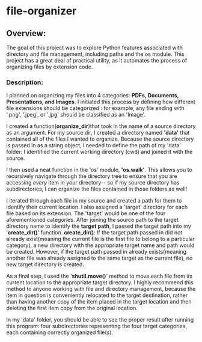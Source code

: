 # file-organizer

## Overview:
The goal of this project was to explore Python features associated with directory and file management, including paths and the os module. 
This project has a great deal of practical utility, as it automates the process of organizing files by extension code. 

### Description:
I planned on organizing my files into 4 categories: **PDFs, Documents, Presentations, and Images**. I initiated this process by defining how different file extensions 
should be categorized : for example, any file ending with '.png', '.jpeg', or '.jpg' should be classified as an 'Image'.

I created a function(**organize_dir**)that took in the name of a source directory as an argument. For my source dir, I created a directory named **'data'** that contained all of the 
files I wanted to organize. Because the source directory is passed in as a string object, I needed to define the path of my 'data' folder: I identified the current 
working directory (cwd) and joined it with the source. 

I then used a neat function in the 'os' module, **'os.walk'**. This allows you to recursively navigate through the directory tree to ensure that you are accessing *every* item in your directory-- so if my source directory has subdirectories, I can organize the files contained in those folders as well! 

I iterated through each file in my source and created a path for them to identify their current location. 
I also assigned a 'target' directory for each file based on its extension. The 'target' would be one of the four aforementioned categories.
After joining the source path to the target directory name to identify the **target path**, I passed the target path into my '**create_dir()**' function. 
**create_dir()**:
If the target path passed in did not already exist(meaning the current file is the first file to belong to a particular category), a new directory 
with the appropriate target name and path would be created. 
However, if the target path passed in already exists(meaning another file was already assigned to the same target as the current file), no new target directory is created. 

As a final step, I used the '**shutil.move()**' method to move each file from its current location to the appropriate target directory. I highly recommend this method to anyone working with file and directory management, because the item in question is conveniently relocated to the target destination, rather than having another copy of the item placed in the target location and then deleting the first item copy from the original location. 

In my 'data' folder, you should be able to see the proper result after running this program:
four subdirectories representing the four target categories, each containing correctly organized file(s). 


